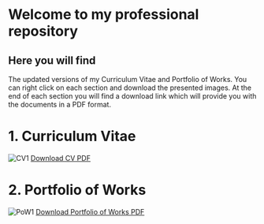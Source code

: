 # Welcome to my professional repository
## Here you will find

The updated versions of my Curriculum Vitae and Portfolio of Works. You can right click on each section and download the presented images. At the end of each section you will find a download link which will provide you with the documents in a PDF format. 

# **1. Curriculum Vitae**
![CV1](https://i.ibb.co/fxTR7q1/CV-LINE-01.jpg)
[Download CV PDF](https://pdfhost.io/v/d.XsvXq8Z_21_Resume_Marice_Angulopdf.pdf)

# **2. Portfolio of Works**
![PoW1](https://i.ibb.co/0Xq4wHX/port-line-01.jpg)
[Download Portfolio of Works PDF](https://pdfhost.io/v/mJz2Tudky_Portfolio_of_WorksMariceAngulo.pdf)
